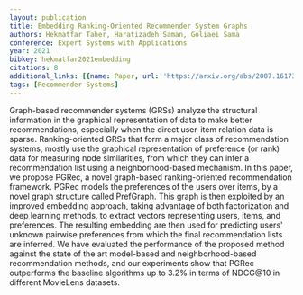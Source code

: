 ```yaml
---
layout: publication
title: Embedding Ranking-Oriented Recommender System Graphs
authors: Hekmatfar Taher, Haratizadeh Saman, Goliaei Sama
conference: Expert Systems with Applications
year: 2021
bibkey: hekmatfar2021embedding
citations: 8
additional_links: [{name: Paper, url: 'https://arxiv.org/abs/2007.16173'}]
tags: [Recommender Systems]
---
```

Graph-based recommender systems (GRSs) analyze the structural information in
the graphical representation of data to make better recommendations, especially
when the direct user-item relation data is sparse. Ranking-oriented GRSs that
form a major class of recommendation systems, mostly use the graphical
representation of preference (or rank) data for measuring node similarities,
from which they can infer a recommendation list using a neighborhood-based
mechanism. In this paper, we propose PGRec, a novel graph-based
ranking-oriented recommendation framework. PGRec models the preferences of the
users over items, by a novel graph structure called PrefGraph. This graph is
then exploited by an improved embedding approach, taking advantage of both
factorization and deep learning methods, to extract vectors representing users,
items, and preferences. The resulting embedding are then used for predicting
users' unknown pairwise preferences from which the final recommendation lists
are inferred. We have evaluated the performance of the proposed method against
the state of the art model-based and neighborhood-based recommendation methods,
and our experiments show that PGRec outperforms the baseline algorithms up to
3.2% in terms of NDCG@10 in different MovieLens datasets.
